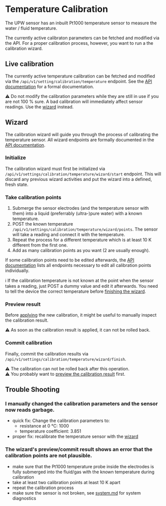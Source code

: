 # Temperature Calibration

The UPW sensor has an inbuilt Pt1000 temperature sensor to measure the water / fluid temperature.

The currently active calibraton parameters can be fetched and modified via the API. For a proper calibration process, however, you want to run a the calibration wizard.

## Live calibration

The currently active temperature calibration can be fetched and modified via the `/api/v1/setting/calibration/temperature` endpoint. See the [API documentation](../openapi.yml) for a formal documentation.

:warning: Do not modify the calibration parameters while they are still in use if you are not 100 % sure. A bad calibration will immediately affect sensor readings. Use the [wizard](#wizard) instead.


## Wizard

The calibration wizard will guide you through the process of calibrating the temperature sensor. All wizard endpoints are formally documented in the [API documentation](../openapi.yml).

### Initialize
The calibration wizard must first be initialized via `/api/v1/settings/calibration/temperature/wizard/start` endpoint. This will discard any previous wizard activities and put the wizard into a defined, fresh state.

### Take calibration points
1. Submerge the sensor electrodes (and the temperature sensor with them) into a liquid (preferrably (ultra-)pure water) with a known temperature.
2. POST the known temperature `/api/v1/settings/calibration/temperature/wizard/points`. The sensor will take a reading and connect it with the temperature.
3. Repeat the process for a different temperature which is at least 10 K different from the first one.
4. Add as many calibration points as you want (2 are usually enough).

If some calibration points need to be edited afterwards, the [API documentation](../openapi.yml) lists all endpoints necessary to edit all calibration points individually.

:information_source: If the calibration temperature is not known at the point when the sensor takes a reading, just POST a dummy value and edit it afterwards. You need to tell the device the correct temperature before [finishing the wizard](#commit-calibration).

### Preview result
Before [applying](#commit-calibration) the new calibration, it might be useful to manually inspect the calibration result.

:warning: As soon as the calibration result is applied, it can not be rolled back.

### Commit calibration
Finally, commit the calibration results via `/api/v1/settings/calibration/temperature/wizard/finish`.

:warning: The calibration can not be rolled back after this operation.<br>
:warning: You probably want to [preview the calibration result](#preview-result) first.


## Trouble Shooting

### I manually changed the calibration parameters and the sensor now reads garbage.
- quick fix: Change the calibration parameters to:
    - resistance at 0 °C: 1000
    - temperature coefficient: 3.851
- proper fix: recalibrate the temperature sensor with the [wizard](#wizard)

### The wizard's preview/commit result shows an error that the calibration points are not plausible.
- make sure that the Pt1000 temperature probe inside the electrodes is fully submerged into the fluid/gas with the known temperature during calibration
- take at least two calibration points at least 10 K apart
- repeat the calibration process
- make sure the sensor is not broken, see [system.md](system.md) for system diagnostics